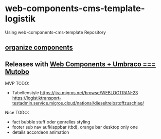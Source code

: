 # web-components-cms-template-logistik
Using web-components-cms-template Repository

## [organize components](https://wiki.migros.net/display/OCC/Web+Components+CMS+Template)

## Releases with [Web Components + Umbraco === Mutobo](http://mutobo.ch/)

MVP TODO:
- Tabellenstyle https://jira.migros.net/browse/WEBLOGTRAN-23
  https://logistiktransport-testadmin.service.migros.cloud/national/dieseltreibstoffzuschlag/

Nice TODO:
- fact bubble stuff oder genrelles styling
- footer sub nav aufklappbar (tbd), orange bar desktop only one
- details accordeon animation